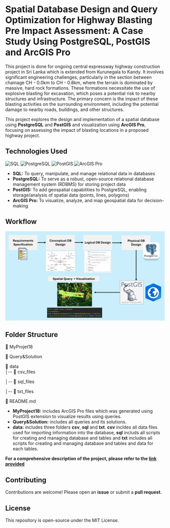 # Spatial Database Design and Query Optimization for Highway Blasting Pre Impact Assessment: A Case Study Using PostgreSQL,  PostGIS and ArcGIS Pro

This project is done for ongoing central expressway highway construction project in Sri Lanka which is extended from Kurunegala to Kandy. It involves significant engineering challenges, particularly in the section between chainage CH - 0.0km to CH - 0.8km, where the terrain is dominated by massive, hard rock formations. These formations necessitate the use of explosive blasting for excavation, which poses a potential risk to nearby structures and infrastructure. The primary concern is the impact of these blasting activities on the surrounding environment, including the potential damage to nearby roads, buildings, and other structures.

This project explores the design and implementation of a spatial database using **PostgreSQL** and **PostGIS** and visualization using **ArcGIS Pro**, focusing on assessing the impact of blasting locations in a proposed highway project.

## **Technologies Used**  
![SQL](https://img.shields.io/badge/SQL-3F88C5?style=for-the-badge&logo=postgresql&logoColor=white)  ![PostgreSQL](https://img.shields.io/badge/PostgreSQL-034732?style=for-the-badge&logo=postgresql&logoColor=white)  ![PostGIS](https://img.shields.io/badge/PostGIS-4CB944?style=for-the-badge&logo=postgresql&logoColor=white)  ![ArcGIS Pro](https://img.shields.io/badge/ArcGIS_Pro-0A2463?style=for-the-badge&logo=esri&logoColor=white)

- **SQL:** To query, manipulate, and manage relational data in databases
- **PostgreSQL:** To serve as a robust, open-source relational database management system (RDBMS) for storing project data
- **PostGIS:** To add geospatial capabilities to PostgreSQL, enabling storage/analysis of spatial data (points, lines, polygons)
- **ArcGIS Pro:** To visualize, analyze, and map geospatial data for decision-making

## **Workflow**
![Workflow](https://github.com/UpekshaIndeewari/Spatial-Database-Design-and-Query-Optimization-using-PostgreSQL-PostGIS-ArcGIS-Pro/blob/main/Workflow.png)

## **Folder Structure**
📂 MyProjet18

📂 Query&Solution 

📁 data  
│-- 📁 csv_files 

│-- 📁 sql_files

│-- 📁 txt_files 

📄 README.md

- **MyProject18:** includes ArcGIS Pro files which was generated using PostGIS extension to visualize results using queries.
- **Query&Solution:** includes all queries and its solutions.
- **data:** includes three folders **csv**, **sql** and **txt**. **csv** incldes all data files used for importing information into the database, **sql** includs all scripts for creating and managing database and tables and **txt** includes all scripts for creating and managing database and tables and data for each tables.

**For a comprehensive description of the project, please refer to the [link provided](https://storymaps.arcgis.com/stories/296d3dc378fb4131b3830041748e2a87/edit)**

## **Contributing**
Contributions are welcome! Please open an **issue** or submit a **pull request**.

## **License**
This repository is open-source under the MIT License.



